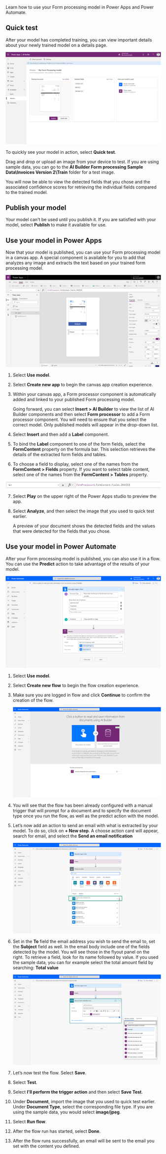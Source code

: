 Learn how to use your Form processing model in Power Apps and Power
Automate.

## Quick test

After your model has completed training, you can view important details
about your newly trained model on a details page.

![Trained model details page](../media/image4.png)

To quickly see your model in action, select **Quick test**.

Drag and drop or upload an image from your device to test. If you are
using sample data, you can go to the **AI Builder Form processing Sample Data\Invoices Version 2\Train** folder for a test image.

You will now be able to view the detected fields that you chose and the
associated confidence scores for retrieving the individual fields
compared to the trained model.

## Publish your model

Your model can't be used until you publish it. If you are satisfied with
your model, select **Publish** to make it available for use.

## Use your model in Power Apps

Now that your model is published, you can use your Form processing model
in a canvas app. A special component is available for you to add that
analyzes any image and extracts the text based on your trained form
processing model.

![Use your model in Power Apps](../media/image5.png)

1.  Select **Use model**.
2.  Select **Create new app** to begin the canvas app creation
    experience.
3.  Within your canvas app, a Form processor component is automatically
    added and linked to your published Form processing model.
    
    Going forward, you can select **Insert > AI Builder** to view the
    list of AI Builder components and then select **Form processor** to
    add a Form processor component. You will need to ensure that you
    select the correct model. Only published models will appear in the
    drop-down list.
4.  Select **Insert** and then add a **Label** component.
5.  To bind the **Label** component to one of the form fields, select
    the **FormContent** property on the formula bar. This selection
    retrieves the details of the extracted form fields and tables.
6.  To choose a field to display, select one of the names from the
    **FormContent > Fields** property. If you want to select table
    content, select one of the names from the **FormContent > Tables**
    property.

![Select Fields or Tables property](../media/image6.png)

7.  Select **Play** on the upper right of the Power Apps studio to
    preview the app.
8.  Select **Analyze**, and then select the image that you used to quick test earlier.

    A preview of your document shows the detected fields and the values
    that were detected for the fields that you chose.

## Use your model in Power Automate

After your Form processing model is published, you can also use it in a
flow. You can use the **Predict** action to take advantage of the
results of your model.

![Use your model in Power Automate](../media/image7.png)

1.  Select **Use model**.
2.  Select **Create new flow** to begin the flow creation experience.
3.  Make sure you are logged in flow and click **Continue** to confirm the creation of the flow. 

    ![screenshot](../media/image8.png)

4.  You will see that the flow has been already configured with a manual trigger that will prompt for a document and to specify the document type once you run the flow, as well as the predict action with the model.
5.  Let’s now add an action to send an email with what is extracted by your model. To do so, click on **+ New step**. A choose action card will appear, search for email, and select the **Send an email notification**  

    ![screenshot](../media/image9.png)

6.  Set in the **To** field the email address you wish to send the email to, set the **Subject** field as well. In the email body include one of the fields detected by the model. You will see those in the flyout panel on the right. To retrieve a field, look for its name followed by value. If you used the sample data, you can for example select the total amount field by searching: **Total value**  

    ![screenshot](../media/image10.png)

7.  Let’s now test the flow. Select **Save**.
8.  Select **Test**.
9.  Select **I'll perform the trigger action** and then select **Save Test**.
10.  Under **Document**, import the image that you used to quick test earlier. Under **Document Type**, select the corresponding file type. If you are using the sample data, you would select **image/jpeg**.
11.  Select **Run flow**.
12.  After the flow run has started, select **Done**.
13.  After the flow runs successfully, an email will be sent to the email you set with the content you defined.
